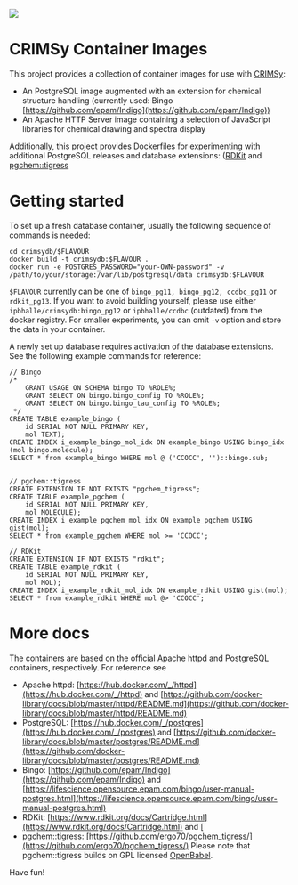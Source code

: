 [![](https://img.shields.io/docker/cloud/build/ipbhalle/ccdbc.svg)](https://hub.docker.com/r/ipbhalle/ccdbc/builds/)

# CRIMSy Container Images

This project provides a collection of container images for use with [CRIMSy](https://github.com/ipb-halle/CRIMSy): 

 * An PostgreSQL image augmented with an extension for chemical structure handling (currently used: Bingo [https://github.com/epam/Indigo](https://github.com/epam/Indigo))
 * An Apache HTTP Server image containing a selection of JavaScript libraries for chemical drawing and spectra display

Additionally, this project provides Dockerfiles for experimenting with additional PostgreSQL releases and database extensions: ([RDKit](https://www.rdkit.org/docs/Cartridge.html) and [pgchem::tigress](https://github.com/ergo70/pgchem_tigress/) 

# Getting started
To set up a fresh database container, usually the following sequence of commands is needed:

    cd crimsydb/$FLAVOUR
    docker build -t crimsydb:$FLAVOUR .
    docker run -e POSTGRES_PASSWORD="your-OWN-password" -v /path/to/your/storage:/var/lib/postgresql/data crimsydb:$FLAVOUR

`$FLAVOUR` currently can be one of `bingo_pg11, bingo_pg12, ccdbc_pg11` or `rdkit_pg13`. If you want to avoid building yourself, please use either `ipbhalle/crimsydb:bingo_pg12` or `ipbhalle/ccdbc` (outdated) from the docker registry.  For smaller experiments, you can omit `-v` option and store the data in your container.

A newly set up database requires activation of the database extensions. See the following example commands for reference:

    // Bingo
    /*
        GRANT USAGE ON SCHEMA bingo TO %ROLE%;
        GRANT SELECT ON bingo.bingo_config TO %ROLE%;
        GRANT SELECT ON bingo.bingo_tau_config TO %ROLE%;
     */
    CREATE TABLE example_bingo (
        id SERIAL NOT NULL PRIMARY KEY,
        mol TEXT);
    CREATE INDEX i_example_bingo_mol_idx ON example_bingo USING bingo_idx (mol bingo.molecule);
    SELECT * from example_bingo WHERE mol @ ('CCOCC', '')::bingo.sub;


    // pgchem::tigress
    CREATE EXTENSION IF NOT EXISTS "pgchem_tigress";
    CREATE TABLE example_pgchem (
        id SERIAL NOT NULL PRIMARY KEY,
        mol MOLECULE);
    CREATE INDEX i_example_pgchem_mol_idx ON example_pgchem USING gist(mol);
    SELECT * from example_pgchem WHERE mol >= 'CCOCC';

    // RDKit
    CREATE EXTENSION IF NOT EXISTS "rdkit";
    CREATE TABLE example_rdkit (
        id SERIAL NOT NULL PRIMARY KEY,
        mol MOL);
    CREATE INDEX i_example_rdkit_mol_idx ON example_rdkit USING gist(mol);
    SELECT * from example_rdkit WHERE mol @> 'CCOCC';

    
# More docs
The containers are based on the official Apache httpd and PostgreSQL containers, respectively. For reference see

 * Apache httpd: [https://hub.docker.com/_/httpd](https://hub.docker.com/_/httpd) and [https://github.com/docker-library/docs/blob/master/httpd/README.md](https://github.com/docker-library/docs/blob/master/httpd/README.md)
 * PostgreSQL:  [https://hub.docker.com/_/postgres](https://hub.docker.com/_/postgres) and [https://github.com/docker-library/docs/blob/master/postgres/README.md](https://github.com/docker-library/docs/blob/master/postgres/README.md)
 * Bingo: [https://github.com/epam/Indigo](https://github.com/epam/Indigo) and [https://lifescience.opensource.epam.com/bingo/user-manual-postgres.html](https://lifescience.opensource.epam.com/bingo/user-manual-postgres.html)
 * RDKit: [https://www.rdkit.org/docs/Cartridge.html](https://www.rdkit.org/docs/Cartridge.html) and [
 * pgchem::tigress: [https://github.com/ergo70/pgchem_tigress/](https://github.com/ergo70/pgchem_tigress/) Please note that pgchem::tigress builds on GPL licensed [OpenBabel](http://openbabel.org).

Have fun!

